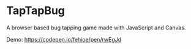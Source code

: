# TapTapBug
A browser based bug tapping game made with JavaScript and Canvas.

Demo: https://codepen.io/fehioe/pen/rwEgJd

